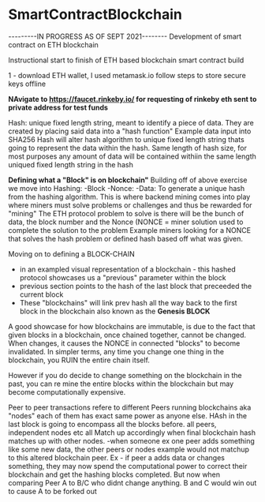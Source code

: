 # SmartContractBlockchain

---------IN PROGRESS AS OF SEPT 2021--------
Development of smart contract on ETH blockchain

Instructional start to finish of ETH based blockchain smart contract build

1 - download ETH wallet, I used metamask.io follow steps to store secure keys offline

<b>NAvigate to https://faucet.rinkeby.io/ for requesting of rinkeby eth sent to private address for test funds</b>

Hash: unique fixed length string, meant to identify a piece of data. They are created by placing said data into a "hash function"
Example data input into SHA256 Hash will alter hash algorithm to unique fixed length string thats going to represent the data within the hash. Same length of hash size, for most purposes any amount of data will be contained withiin the same length uniqued fixed length string in the hash

<b>Defining what a "Block" is on blockchain"</b>
Building off of above exercise we move into Hashing:
-Block
-Nonce:
-Data:
To generate a unique hash from the hashing algorithm. This is where backend mining comes into play where miners must solve problems or challenges and thus be rewarded for "mining"
The ETH protocol problem to solve is there will be the bunch of data, the block number and the Nonce (NONCE = miner solution used to complete the solution to the problem
Example miners looking for a NONCE that solves the hash problem or defined hash based off what was given.

Moving on to defining a BLOCK-CHAIN
- in an exampled visual representation of a blockchain - this hashed protocol showcases us a "previous" parameter within the block
- previous section points to the hash of the last block that preceeded the current block
- These "blockchains" will link prev hash all the way back to the first block in the blockchain also known as the <b>Genesis BLOCK</b>

A good showcase for how blockchains are immutable, is due to the fact that given blocks in a blockchain, once chained together, cannot be changed. When changes, it causes the NONCE in connected "blocks" to become invalidated. In simpler terms, any time you change one thing in the blockchain, you RUIN the entire chain itself.

However if you do decide to change something on the blockchain in the past, you can re mine the entire blocks within the blockchain but may become computationally expensive.

Peer to peer transactions refere to different Peers running blockchains aka "nodes" each of them has exact same power as anyone else. HAsh in the last block is going to encompass all the blocks before. all peers, independent nodes etc all Match up accordingly when final blockchain hash matches up with other nodes.
-when someone ex one peer adds something like some new data, the other peers or nodes example would not matchup to this altered blockchain peer.
Ex - if peer a adds data or changes something, they may now spend the computational power to correct their blockchain and get the hashing blocks completed. But now when comparing Peer A to B/C who didnt change anything. B and C would win out to cause A to be forked out
